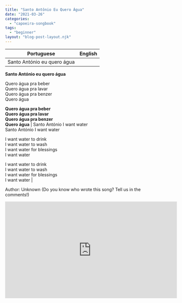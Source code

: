 ```yaml
---
title: "Santo Antônio Eu Quero Água"
date: "2021-03-26"
categories: 
  - "capoeira-songbook"
tags: 
  - "beginner"
layout: "blog-post-layout.njk"
---
```


| Portuguese | English |
| --- | --- |
| Santo António eu quero água  
**Santo António eu quero água**  
  
Quero água pra beber  
Quero água pra lavar  
Quero água pra benzer  
Quero água  
  
**Quero água pra beber  
Quero água pra lavar  
Quero água pra benzer  
Quero água** | Santo António I want water  
Santo António I want water  
  
I want water to drink  
I want water to wash  
I want water for blessings  
I want water  
  
I want water to drink  
I want water to wash  
I want water for blessings  
I want water |

<figcaption>

Author: Unknown (Do you know who wrote this song? Tell us in the comments!)

</figcaption>

<iframe width="560" height="315" src="https://www.youtube.com/embed/vIYog6Sb4tw" title="YouTube video player" frameborder="0" allow="accelerometer; autoplay; clipboard-write; encrypted-media; gyroscope; picture-in-picture" allowfullscreen></iframe>
